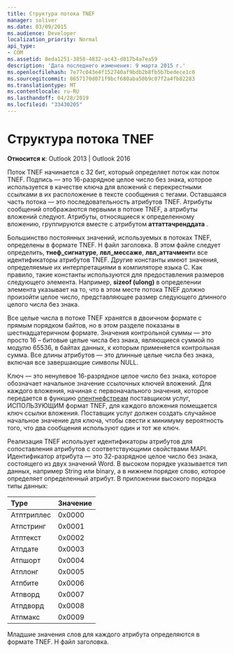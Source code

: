 ```yaml
---
title: Структура потока TNEF
manager: soliver
ms.date: 03/09/2015
ms.audience: Developer
localization_priority: Normal
api_type:
- COM
ms.assetid: 8eda1251-3858-4832-ac43-d817b4a7ea59
description: 'Дата последнего изменения: 9 марта 2015 г.'
ms.openlocfilehash: 7e77c043e4f152740af9bdb2b8fb5b7bedece1c0
ms.sourcegitcommit: 8657170d071f9bcf680aba50b9c07f2a4fb82283
ms.translationtype: MT
ms.contentlocale: ru-RU
ms.lasthandoff: 04/28/2019
ms.locfileid: "33430205"
---
```

# <a name="tnef-stream-structure"></a>Структура потока TNEF

  
  
**Относится к**: Outlook 2013 | Outlook 2016 
  
Поток TNEF начинается с 32 бит, который определяет поток как поток TNEF. Подпись — это 16-разрядное целое число без знака, которое используется в качестве ключа для вложений с перекрестными ссылками в их расположение в тексте сообщения с тегами. Оставшаяся часть потока — это последовательность атрибутов TNEF. Атрибуты сообщений отображаются первыми в потоке TNEF, а атрибуты вложений следуют. Атрибуты, относящиеся к определенному вложению, группируются вместе с атрибутом **аттаттачренддата** . 
  
Большинство постоянных значений, используемых в потоках TNEF, определены в формате TNEF. H файл заголовка. В этом файле следует определить, **тнеф_сигнатуре**, **лвл_мессаже**, **лвл_аттачмент**и все идентификаторы атрибутов TNEF. Другие константы имеют значения, определяемые их интерпретациями в компиляторе языка C. Как правило, такие константы используются для предоставления размеров следующего элемента. Например, **sizeof (ulong)** в определении элемента указывает на то, что в этом месте потока TNEF должно произойти целое число, представляющее размер следующего длинного целого числа без знака. 
  
Все целые числа в потоке TNEF хранятся в двоичном формате с прямым порядком байтов, но в этом разделе показаны в шестнадцатеричном формате. Значения контрольной суммы — это просто 16 – битовые целые числа без знака, являющиеся суммой по модулю 65536, в байтах данных, к которым применяется контрольная сумма. Все длины атрибутов — это длинные целые числа без знака, включая все завершающие символы NULL.
  
Ключ — это ненулевое 16-разрядное целое число без знака, которое обозначает начальное значение ссылочных ключей вложений. Для каждого вложения, начиная с первоначального значения, которое передается в функцию [опентнефстреам](opentnefstream.md) поставщиком услуг, ИСПОЛЬЗУЮЩИМ формат TNEF, для каждого вложения помещается ключ ссылки вложения. Поставщик услуг должен создать случайное начальное значение для ключа, чтобы свести к минимуму вероятность того, что два сообщения используют один и тот же ключ. 
  
Реализация TNEF использует идентификаторы атрибутов для сопоставления атрибутов с соответствующими свойствами MAPI. Идентификатор атрибута — это 32-разрядное целое число без знака, состоящего из двух значений Word. В высоком порядке указывается тип данных, например String или binary, а в нижнем порядке слово, которое определяет определенный атрибут. В приложении высокого порядка типы данных:
  
|**Type**|**Значение**|
|:-----|:-----|
|Атптриплес  <br/> |0x0000  <br/> |
|Атпстринг  <br/> |0x0001  <br/> |
|Атптекст  <br/> |0x0002  <br/> |
|Атпдате  <br/> |0x0003  <br/> |
|Атпшорт  <br/> |0x0004  <br/> |
|Атплонг  <br/> |0x0005  <br/> |
|Атпбите  <br/> |0x0006  <br/> |
|Атпворд  <br/> |0x0007  <br/> |
|Атпдворд  <br/> |0x0008  <br/> |
|Атпмакс  <br/> |0x0009  <br/> |
   
Младшие значения слов для каждого атрибута определяются в формате TNEF. H файл заголовка.
  

